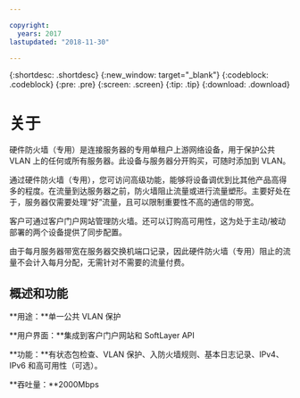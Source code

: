 ```yaml
---

copyright:
  years: 2017
lastupdated: "2018-11-30"

---
```


{:shortdesc: .shortdesc}
{:new_window: target="_blank"}
{:codeblock: .codeblock}
{:pre: .pre}
{:screen: .screen}
{:tip: .tip}
{:download: .download}

# 关于

硬件防火墙（专用）是连接服务器的专用单租户上游网络设备，用于保护公共 VLAN 上的任何或所有服务器。此设备与服务器分开购买，可随时添加到 VLAN。   

通过硬件防火墙（专用），您可访问高级功能，能够将设备调优到比其他产品高得多的程度。在流量到达服务器之前，防火墙阻止流量或进行流量塑形。主要好处在于，服务器仅需要处理“好”流量，且可以限制重要性不高的通信的带宽。 

客户可通过客户门户网站管理防火墙。还可以订购高可用性，这为处于主动/被动部署的两个设备提供了同步配置。

由于每月服务器带宽在服务器交换机端口记录，因此硬件防火墙（专用）阻止的流量不会计入每月分配，无需针对不需要的流量付费。

## 概述和功能

**用途：**单一公共 VLAN 保护

**用户界面：**集成到客户门户网站和 SoftLayer API

**功能：**有状态包检查、VLAN 保护、入防火墙规则、基本日志记录、IPv4、IPv6 和高可用性（可选）。

**吞吐量：**2000Mbps
